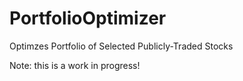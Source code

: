 # PortfolioOptimizer

Optimzes Portfolio of Selected Publicly-Traded Stocks

Note: this is a work in progress!
